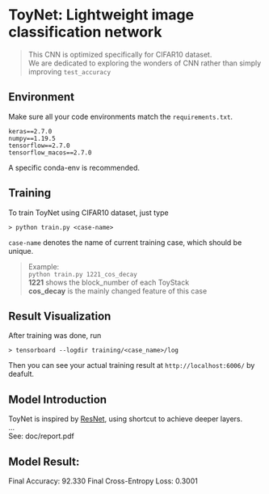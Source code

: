 # ToyNet: Lightweight image classification network

> This CNN is optimized specifically for CIFAR10 dataset.\
> We are dedicated to exploring the wonders of CNN rather than simply improving `test_accuracy`

## Environment
Make sure all your code environments match the `requirements.txt`.
```
keras==2.7.0
numpy==1.19.5
tensorflow==2.7.0
tensorflow_macos==2.7.0
```
A specific conda-env is recommended.

## Training
To train ToyNet using CIFAR10 dataset, just type
```shell
> python train.py <case-name>
```
`case-name` denotes the name of current training case, which should be unique.
> Example:\
> `python train.py 1221_cos_decay`\
> **1221** shows the block_number of each ToyStack\
> **cos_decay** is the mainly changed feature of this case

## Result Visualization
After training was done, run
```shell
> tensorboard --logdir training/<case_name>/log
```
Then you can see your actual training result at `http://localhost:6006/` by deafult.

## Model Introduction
ToyNet is inspired by [ResNet](https://arxiv.org/abs/1512.03385), using shortcut to achieve deeper layers.\
...\
See: doc/report.pdf

## Model Result:
Final Accuracy: $92.330%$
Final Cross-Entropy Loss: $0.3001$

